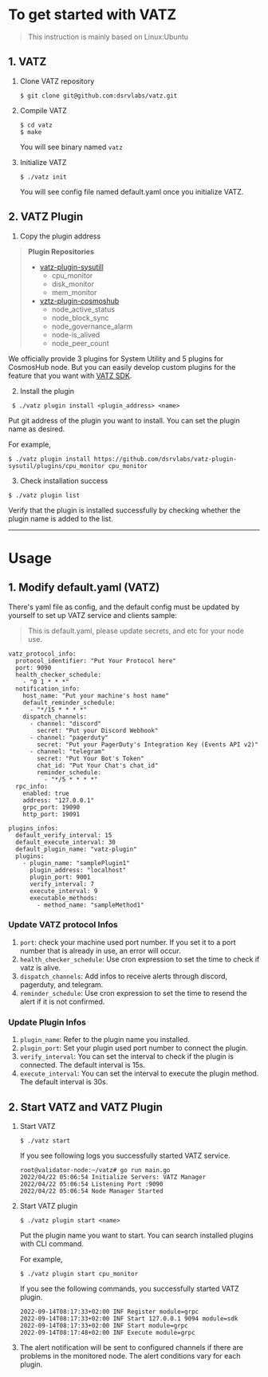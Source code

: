 # To get started with VATZ 

> This instruction is mainly based on Linux:Ubuntu

## 1. VATZ 
1. Clone VATZ repository
    ```
    $ git clone git@github.com:dsrvlabs/vatz.git
    ```
2. Compile VATZ
    ```
    $ cd vatz
    $ make
    ```
    You will see binary named `vatz`

  
3. Initialize VATZ
    ```
    $ ./vatz init
    ```
    You will see config file named default.yaml once you initialize VATZ.

## 2. VATZ Plugin

1. Copy the plugin address
  > **Plugin Repositories**
  > - [vatz-plugin-sysutill](https://github.com/dsrvlabs/vatz-plugin-sysutil) 
  >   - cpu_monitor
  >   - disk_monitor
  >   - mem_monitor
  > - [vztz-plugin-cosmoshub](https://github.com/dsrvlabs/vatz-plugin-cosmoshub)
  >   - node_active_status
  >   - node_block_sync
  >   - node_governance_alarm
  >   - node-is_alived
  >   - node_peer_count

  We officially provide 3 plugins for System Utility and 5 plugins for CosmosHub node. But you can easily develop custom plugins for the feature that you want with [VATZ SDK](https://github.com/dsrvlabs/vatz/tree/main/sdk).

2. Install the plugin

  ```
   $ ./vatz plugin install <plugin_address> <name>
  ```
  Put git address of the plugin you want to install. You can set the plugin name as desired.

For example,
  ```
  $ ./vatz plugin install https://github.com/dsrvlabs/vatz-plugin-sysutil/plugins/cpu_monitor cpu_monitor
  ```

3. Check installation success

  ```
  $ ./vatz plugin list
  ```

  Verify that the plugin is installed successfully by checking whether the plugin name is added to the list.


---

# Usage
## 1. Modify default.yaml (VATZ)
There's yaml file as config, and the default config must be updated by yourself to set up VATZ service and clients
sample:
> This is default.yaml, please update secrets, and etc for your node use.
```
vatz_protocol_info:
  protocol_identifier: "Put Your Protocol here"
  port: 9090
  health_checker_schedule:
    - "0 1 * * *"
  notification_info:
    host_name: "Put your machine's host name"
    default_reminder_schedule:
      - "*/15 * * * *"
    dispatch_channels:
      - channel: "discord"
        secret: "Put your Discord Webhook"
      - channel: "pagerduty"
        secret: "Put your PagerDuty's Integration Key (Events API v2)"
      - channel: "telegram"
        secret: "Put Your Bot's Token"
        chat_id: "Put Your Chat's chat_id"
        reminder_schedule:
          - "*/5 * * * *"
  rpc_info:
    enabled: true
    address: "127.0.0.1"
    grpc_port: 19090
    http_port: 19091
    
plugins_infos:
  default_verify_interval: 15
  default_execute_interval: 30
  default_plugin_name: "vatz-plugin"
  plugins:
    - plugin_name: "samplePlugin1"
      plugin_address: "localhost"
      plugin_port: 9001
      verify_interval: 7
      execute_interval: 9
      executable_methods:
        - method_name: "sampleMethod1"                                                                                     
```
### Update VATZ protocol Infos

1. `port`: check your machine used port number. If you set it to a port number that is already in use, an error will occur.
2. `health_checker_schedule`: Use cron expression to set the time to check if vatz is alive. 
3. `dispatch_channels`: Add infos to receive alerts through discord, pagerduty, and telegram. 
4. `reminder_schedule`: Use cron expression to set the time to resend the alert if it is not confirmed.


### Update Plugin Infos

1. `plugin_name`: Refer to the plugin name you installed.
2. `plugin_port`: Set your plugin used port number to connect the plugin.
3. `verify_interval`: You can set the interval to check if the plugin is connected. The default interval is 15s.
4. `execute_interval`: You can set the interval to execute the plugin method. The default interval is 30s.


## 2. Start VATZ and VATZ Plugin
1. Start VATZ
    ```
    $ ./vatz start
    ```
    If you see following logs you successfully started VATZ service.
    ```
    root@validator-node:~/vatz# go run main.go
    2022/04/22 05:06:54 Initialize Servers: VATZ Manager
    2022/04/22 05:06:54 Listening Port :9090
    2022/04/22 05:06:54 Node Manager Started
    ```

2. Start VATZ plugin
    ```
    $ ./vatz plugin start <name>
    ```
    Put the plugin name you want to start. You can search installed plugins with CLI command.

    For example, 

    ```
    $ ./vatz plugin start cpu_monitor
    ```

    If you see the following commands, you successfully started VATZ plugin.

    ```
    2022-09-14T08:17:33+02:00 INF Register module=grpc
    2022-09-14T08:17:33+02:00 INF Start 127.0.0.1 9094 module=sdk
    2022-09-14T08:17:33+02:00 INF Start module=grpc
    2022-09-14T08:17:48+02:00 INF Execute module=grpc
    ```    

3. The alert notification will be sent to configured channels if there are problems in the monitored node. The alert conditions vary for each plugin.
